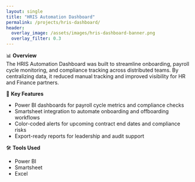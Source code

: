```yaml
---
layout: single
title: "HRIS Automation Dashboard"
permalink: /projects/hris-dashboard/
header:
  overlay_image: /assets/images/hris-dashboard-banner.png
  overlay_filter: 0.3
---
```


📊 **Overview**  
The HRIS Automation Dashboard was built to streamline onboarding, payroll cycle monitoring, and compliance tracking across distributed teams. By centralizing data, it reduced manual tracking and improved visibility for HR and Finance partners.  

🔑 **Key Features**
- Power BI dashboards for payroll cycle metrics and compliance checks  
- Smartsheet integration to automate onboarding and offboarding workflows  
- Color-coded alerts for upcoming contract end dates and compliance risks  
- Export-ready reports for leadership and audit support  

🛠 **Tools Used**
- Power BI  
- Smartsheet  
- Excel  

